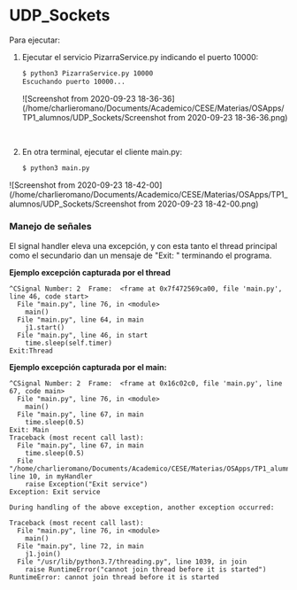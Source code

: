 # UDP_Sockets

Para ejecutar:

1. Ejecutar el servicio PizarraService.py indicando el puerto 10000:

   ```bash
   $ python3 PizarraService.py 10000
   Escuchando puerto 10000...
   ```

   ![Screenshot from 2020-09-23 18-36-36](/home/charlieromano/Documents/Academico/CESE/Materias/OSApps/TP1_alumnos/UDP_Sockets/Screenshot from 2020-09-23 18-36-36.png)

   ​

2. En otra terminal, ejecutar el cliente main.py:

   ```bash
   $ python3 main.py 
   ```

![Screenshot from 2020-09-23 18-42-00](/home/charlieromano/Documents/Academico/CESE/Materias/OSApps/TP1_alumnos/UDP_Sockets/Screenshot from 2020-09-23 18-42-00.png)



### Manejo de señales

El signal handler eleva una excepción, y con esta tanto el thread principal como el secundario dan un mensaje de "Exit: " terminando el programa.

**Ejemplo excepción capturada por el thread**

```
^CSignal Number: 2  Frame:  <frame at 0x7f472569ca00, file 'main.py', line 46, code start>
  File "main.py", line 76, in <module>
    main()
  File "main.py", line 64, in main
    j1.start()
  File "main.py", line 46, in start
    time.sleep(self.timer)
Exit:Thread

```

**Ejemplo excepción capturada por el main:**

```
^CSignal Number: 2  Frame:  <frame at 0x16c02c0, file 'main.py', line 67, code main>
  File "main.py", line 76, in <module>
    main()
  File "main.py", line 67, in main
    time.sleep(0.5)
Exit: Main
Traceback (most recent call last):
  File "main.py", line 67, in main
    time.sleep(0.5)
  File "/home/charlieromano/Documents/Academico/CESE/Materias/OSApps/TP1_alumnos/UDP_Sockets/mySignals.py", line 10, in myHandler
    raise Exception("Exit service")
Exception: Exit service

During handling of the above exception, another exception occurred:

Traceback (most recent call last):
  File "main.py", line 76, in <module>
    main()
  File "main.py", line 72, in main
    j1.join()
  File "/usr/lib/python3.7/threading.py", line 1039, in join
    raise RuntimeError("cannot join thread before it is started")
RuntimeError: cannot join thread before it is started

```

